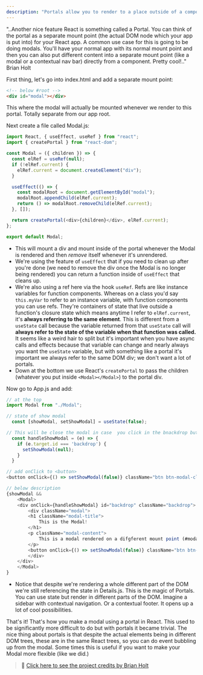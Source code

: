 ```yaml
---
description: "Portals allow you to render to a place outside of a component from within a component. Think of a contextual nav bar or side nav."
---
```


"..Another nice feature React is something called a Portal. You can think of the portal as a separate mount point (the actual DOM node which your app is put into) for your React app. A common use case for this is going to be doing modals. You'll have your normal app with its normal mount point and then you can also put different content into a separate mount point (like a modal or a contextual nav bar) directly from a component. Pretty cool!.." Brian Holt

First thing, let's go into index.html and add a separate mount point:

```html
<!-- below #root -->
<div id="modal"></div>
```

This where the modal will actually be mounted whenever we render to this portal. Totally separate from our app root.

Next create a file called Modal.js:

```javascript
import React, { useEffect, useRef } from "react";
import { createPortal } from "react-dom";

const Modal = ({ children }) => {
  const elRef = useRef(null);
  if (!elRef.current) {
    elRef.current = document.createElement("div");
  }

  useEffect(() => {
    const modalRoot = document.getElementById("modal");
    modalRoot.appendChild(elRef.current);
    return () => modalRoot.removeChild(elRef.current);
  }, []);

  return createPortal(<div>{children}</div>, elRef.current);
};

export default Modal;
```

- This will mount a div and mount inside of the portal whenever the Modal is rendered and then _remove_ itself whenever it's unrendered.
- We're using the feature of `useEffect` that if you need to clean up after you're done (we need to remove the div once the Modal is no longer being rendered) you can return a function inside of `useEffect` that cleans up.
- We're also using a ref here via the hook `useRef`. Refs are like instance variables for function components. Whereas on a class you'd say `this.myVar` to refer to an instance variable, with function components you can use refs. They're containers of state that live outside a function's closure state which means anytime I refer to `elRef.current`, it's **always referring to the same element**. This is different from a `useState` call because the variable returned from that `useState` call will **always refer to the state of the variable when that function was called.** It seems like a weird hair to split but it's important when you have async calls and effects because that variable can change and nearly always you want the `useState` variable, but with something like a portal it's important we always refer to the same DOM div; we don't want a lot of portals. 
- Down at the bottom we use React's `createPortal` to pass the children (whatever you put inside `<Modal></Modal>`) to the portal div.

Now go to App.js and add:

```javascript
// at the top
import Modal from "./Modal";

// state of show modal
  const [showModal, setShowModal] = useState(false);

// This will be close the modal in case  you click in the bnackdrop but not onm the modal itself
  const handleShowModal = (e) => {
    if (e.target.id === 'backdrop') {
      setShowModal(null);
    }
  }

// add onClick to <button>
<button onClick={() => setShowModal(false)} className="btn btn-modal-close">Close Me!</button>

// below description
{showModal &&
    <Modal>
    <div onClick={handleShowModal} id="backdrop" className="backdrop">
        <div className="modal">
        <h1 className="modal-title">
            This is the Modal!
        </h1>
        <p className="modal-content">
            This is a modal rendered on a difgferent mount point (#modal)  from #root
        </p>
        <button onClick={() => setShowModal(false)} className="btn btn-modal-close">Close Me!</button>
        </div>
    </div>
    </Modal>  
}
```

- Notice that despite we're rendering a whole different part of the DOM we're still referencing the state in Details.js. This is the magic of Portals. You can use state but render in different parts of the DOM. Imagine a sidebar with contextual navigation. Or a contextual footer. It opens up a lot of cool possibilities.

That's it! That's how you make a modal using a portal in React. This used to be significantly more difficult to do but with portals it became trivial. The nice thing about portals is that despite the actual elements being in different DOM trees, these are in the same React trees, so you can do event bubbling up from the modal. Some times this is useful if you want to make your Modal more flexible (like we did.)

> 🏁 [Click here to see the project  credits by Brian Holt][step]

[portal]: https://reactjs.org/docs/portals.html
[step]: https://github.com/btholt/citr-v7-project/tree/master/12-portals-and-refs